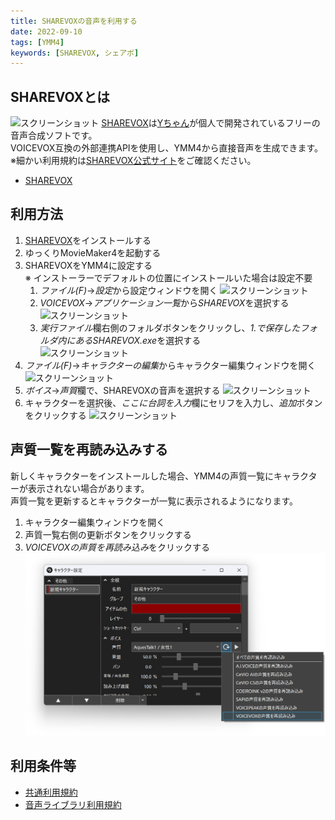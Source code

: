 ```yaml
---
title: SHAREVOXの音声を利用する
date: 2022-09-10
tags: [YMM4]
keywords: [SHAREVOX, シェアボ]
---
```

## SHAREVOXとは
![スクリーンショット](SHAREVOX_2656.png)
[SHAREVOX](https://www.sharevox.app/)は[Yちゃん](https://twitter.com/y_chan_dev)が個人で開発されているフリーの音声合成ソフトです。  
VOICEVOX互換の外部連携APIを使用し、YMM4から直接音声を生成できます。  
※細かい利用規約は[SHAREVOX公式サイト](https://www.sharevox.app/)をご確認ください。
- [SHAREVOX](https://www.sharevox.app/)

## 利用方法
1. [SHAREVOX](https://www.sharevox.app/)をインストールする
1. ゆっくりMovieMaker4を起動する
1. SHAREVOXをYMM4に設定する  
※ インストーラーでデフォルトの位置にインストールいた場合は設定不要
   1. *ファイル(F)*→*設定*から設定ウィンドウを開く
   ![スクリーンショット](SHAREVOX_3235.png)
   1. *VOICEVOX*→*アプリケーション一覧*から*SHAREVOX*を選択する
   ![スクリーンショット](SHAREVOX_3405.png)
   1. *実行ファイル*欄右側のフォルダボタンをクリックし、*1.*で保存したフォルダ内にある*SHAREVOX.exe*を選択する  
   ![スクリーンショット](SHAREVOX_3629.png)
1. *ファイル(F)*→*キャラクターの編集*からキャラクター編集ウィンドウを開く
![スクリーンショット](SHAREVOX_3828.png)
1. *ボイス*→*声質*欄で、SHAREVOXの音声を選択する
![スクリーンショット](SHAREVOX_3931.png)
1. キャラクターを選択後、*ここに台詞を入力*欄にセリフを入力し、*追加*ボタンをクリックする
![スクリーンショット](SHAREVOX_4000.png)

## 声質一覧を再読み込みする
新しくキャラクターをインストールした場合、YMM4の声質一覧にキャラクターが表示されない場合があります。  
声質一覧を更新するとキャラクターが一覧に表示されるようになります。
1. キャラクター編集ウィンドウを開く
1. 声質一覧右側の更新ボタンをクリックする
1. *VOICEVOXの声質を再読み込み*をクリックする
![スクリーンショット](VOICEVOX_0516.png)

## 利用条件等
- [共通利用規約](https://www.sharevox.app/terms)
- [音声ライブラリ利用規約](https://www.sharevox.app/characters)